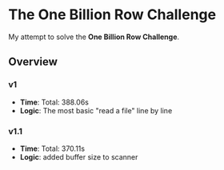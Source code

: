 # The One Billion Row Challenge
My attempt to solve the **One Billion Row Challenge**.

## Overview

### v1
- **Time**: Total: 388.06s
- **Logic**: The most basic "read a file" line by line

### v1.1
- **Time**: Total: 370.11s
- **Logic**: added buffer size to scanner